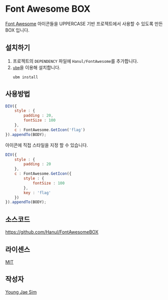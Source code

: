 # Font Awesome BOX
[Font Awesome](http://fontawesome.io/) 아이콘들을 UPPERCASE 기반 프로젝트에서 사용할 수 있도록 만든 BOX 입니다.

## 설치하기
1. 프로젝트의 `DEPENDENCY` 파일에 `Hanul/FontAwesome`를 추가합니다.
2. [`ubm`](https://www.npmjs.com/package/ubm)을 이용해 설치합니다.
    ```
    ubm install
    ```

## 사용방법
```javascript
DIV({
	style : {
		padding : 20,
		fontSize : 100
	},
	c : FontAwesome.GetIcon('flag')
}).appendTo(BODY);
```

아이콘에 직접 스타일을 지정 할 수 있습니다.
```javascript
DIV({
	style : {
		padding : 20
	},
	c : FontAwesome.GetIcon({
		style : {
			fontSize : 100
		},
		key : 'flag'
	})
}).appendTo(BODY);
```

## 소스코드
https://github.com/Hanul/FontAwesomeBOX

## 라이센스
[MIT](LICENSE)

## 작성자
[Young Jae Sim](https://github.com/Hanul)